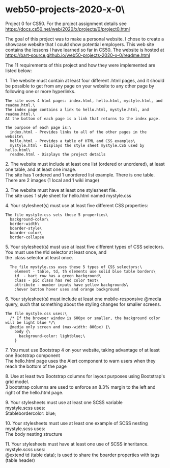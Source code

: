 # web50-projects-2020-x-0\
Project 0 for CS50. For the project assignment details see https://docs.cs50.net/web/2020/x/projects/0/project0.html

The goal of this project was to make a personal website. I chose to create a showcase website that I could show potential employers. This web site contains the lessons I have learned so far in CS50. The website is hosted at https://bart-source.github.io/web50-projects-2020-x-0/readme.html

The 11 requirements of this project and how they were implemented are listed below:

1\. The website must contain at least four different .html pages, and it should be possible to get from any page on your website to any other page by following one or more hyperlinks.

    The site uses 4 html pages: index.html, hello.html, mystyle.html, and readme.html.\
    The index page contains a link to hello.html, mystyle.html, and readme.html.\
    At the bottom of each page is a link that returns to the index page.

    The purpose of each page is:\
      index.html - Provides links to all of the other pages in the website\
      hello.html - Provides a table of HTML and CSS examples\
      mystyle.html - Displays the style sheet mystyle.CSS used by hello.html\
      readme.html - Displays the project details

2\. The website must include at least one list (ordered or unordered), at least one table, and at least one image.\
     The site has 1 ordered and 1 unordered list example. There is one table. There are 2 images (1 local and 1 wiki image)

3\. The website must have at least one stylesheet file.\
     The site uses 1 style sheet for hello.html named mystyle.css

4\. Your stylesheet(s) must use at least five different CSS properties:

    The file mystyle.css sets these 5 properties\
      background-color\
      border-width\
      boarder-style\
      boarder-color\
      border-collapse

5\. Your stylesheet(s) must use at least five different types of CSS selectors. You must use the #id selector at least once, and\
the .class selector at least once.

      The file mystyle.css uses these 5 types of CSS selectors:\
        element - table, td, th elements use solid blue table borders\
        id  - bart row has a green background\
        class - pic class has red color text\
        attribute - number inputs have yellow backgrounds\
        :hover button hover uses and orange background

6\. Your stylesheet(s) must include at least one mobile-responsive @media query, such that something about the styling changes for smaller screens.

    The file mystyle.css uses:\
      /* If the browser window is 600px or smaller, the background color will be light blue */\
      @media only screen and (max-width: 800px) {\
        body {\
          background-color: lightblue;\
        }

7\. You must use Bootstrap 4 on your website, taking advantage of at least one Bootstrap component\
    The hello.html page uses the Alert component to warn users when they reach the bottom of the page

8\. Use at least two Bootstrap columns for layout purposes using Bootstrap's grid model.\
    3 bootstrap columns are used to enforce an 8.3% margin to the left and right of the hello.html page.

9\. Your stylesheets must use at least one SCSS variable\
      mystyle.scss uses:\
      $tablebordercolor: blue;

10\. Your stylesheets must use at least one example of SCSS nesting\
      mystyle.scss uses:\
      The body nesting structure

11\.  Your stylesheets must have at least one use of SCSS inheritance.\
       mystyle.scss uses:\
          @extend td  (table data); is used to share the boarder properties with <th> tags (table header)
